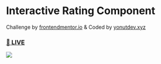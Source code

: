 # Interactive Rating Component
Challenge by <a href="https://frontendmentor.io">frontendmentor.io</a> & Coded by <a href="https://yonutdev.xyz">yonutdev.xyz</a>
<h3><a href="https://yonutdev.github.io/interactive-rating-component/" target="_blank">👀 LIVE</a></h3>
<img src="https://i.imgur.com/qmWWdRf.png"></img>
